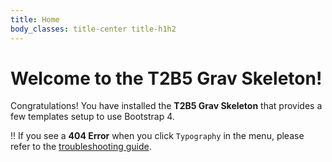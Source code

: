 ```yaml
---
title: Home
body_classes: title-center title-h1h2
---
```


# Welcome to the T2B5 Grav Skeleton!

Congratulations! You have installed the **T2B5 Grav Skeleton** that provides a few templates setup to use Bootstrap 4.

!! If you see a **404 Error** when you click `Typography` in the menu, please refer to the [troubleshooting guide](http://learn.getgrav.org/troubleshooting/page-not-found).

